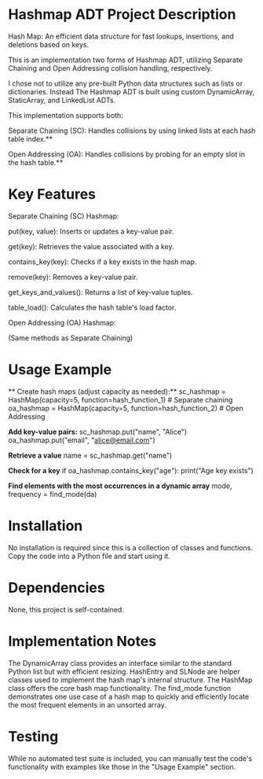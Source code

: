 # Hashmap ADT Project Description

Hash Map: An efficient data structure for fast lookups, insertions, and deletions based on keys.

This is an implementation two forms of Hashmap ADT, utilizing Separate Chaining and Open Addressing collision handling, respectively.

I chose not to utilize any pre-built Python data structures such as lists or dictionaries. 
Instead The Hashmap ADT is built using custom DynamicArray, StaticArray, and LinkedList ADTs. 

This implementation supports both:

Separate Chaining (SC): Handles collisions by using linked lists at each hash table index.**

Open Addressing (OA): Handles collisions by probing for an empty slot in the hash table.**

# Key Features

Separate Chaining (SC) Hashmap:

put(key, value): Inserts or updates a key-value pair.

get(key): Retrieves the value associated with a key.

contains_key(key): Checks if a key exists in the hash map.

remove(key): Removes a key-value pair.

get_keys_and_values(): Returns a list of key-value tuples.

table_load(): Calculates the hash table's load factor.

Open Addressing (OA) Hashmap:

(Same methods as Separate Chaining)

# Usage Example

** Create hash maps (adjust capacity as needed):**
sc_hashmap = HashMap(capacity=5, function=hash_function_1)  # Separate chaining
oa_hashmap = HashMap(capacity=5, function=hash_function_2)  # Open Addressing

**Add key-value pairs:**
sc_hashmap.put("name", "Alice")
oa_hashmap.put("email", "alice@email.com")

**Retrieve a value**
name = sc_hashmap.get("name") 

**Check for a key**
if oa_hashmap.contains_key("age"):
    print("Age key exists")

**Find elements with the most occurrences in a dynamic array**
mode, frequency = find_mode(da)

# Installation

No installation is required since this is a collection of classes and functions. Copy the code into a Python file and start using it.

# Dependencies

None, this project is self-contained.

# Implementation Notes

The DynamicArray class provides an interface similar to the standard Python list but with efficient resizing.
HashEntry and SLNode are helper classes used to implement the hash map's internal structure.
The HashMap class offers the core hash map functionality.
The find_mode function demonstrates one use case of a hash map to quickly and efficiently locate the most frequent elements in an unsorted array.

# Testing

While no automated test suite is included, you can manually test the code's functionality with examples like those in the "Usage Example" section.


